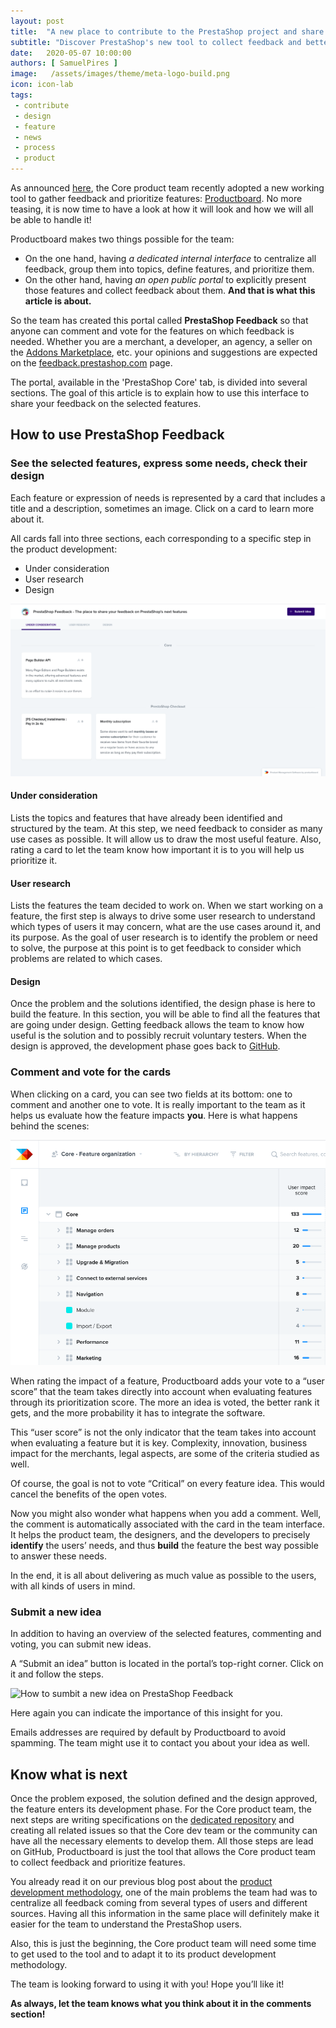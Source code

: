 ```yaml
---
layout: post
title:  "A new place to contribute to the PrestaShop project and share your feedback on the next features"
subtitle: "Discover PrestaShop's new tool to collect feedback and better prioritize what to build next!"
date:   2020-05-07 10:00:00
authors: [ SamuelPires ]
image:   /assets/images/theme/meta-logo-build.png
icon: icon-lab
tags:
 - contribute
 - design
 - feature
 - news
 - process
 - product
---
```


As announced [here](https://build.prestashop.com/news/product-features-methodology-at-prestashop), the Core product team recently adopted a new working tool to gather feedback and prioritize features: [Productboard](https://www.productboard.com). No more teasing, it is now time to have a look at how it will look and how we will all be able to handle it!

Productboard makes two things possible for the team:

- On the one hand, having _a dedicated internal interface_ to centralize all feedback, group them into topics, define features, and prioritize them.
- On the other hand, having _an open public portal_ to explicitly present those features and collect feedback about them. **And that is what this article is about.**

So the team has created this portal called **PrestaShop Feedback** so that anyone can comment and vote for the features on which feedback is needed. Whether you are a merchant, a developer, an agency, a seller on the [Addons Marketplace](http://addons.prestashop.com/), etc. your opinions and suggestions are expected on the [feedback.prestashop.com](https://feedback.prestashop.com) page.

The portal, available in the 'PrestaShop Core' tab, is divided into several sections. The goal of this article is to explain how to use this interface to share your feedback on the selected features.


## How to use PrestaShop Feedback

### See the selected features, express some needs, check their design

Each feature or expression of needs is represented by a card that includes a title and a description, sometimes an image.
Click on a card to learn more about it.

All cards fall into three sections, each corresponding to a specific step in the product development:

- Under consideration
- User research
- Design

![PrestaShop Feedback home](/assets/images/2020/05/productboard-home.png)

#### Under consideration
Lists the topics and features that have already been identified and structured by the team. At this step, we need feedback to consider as many use cases as possible. It will allow us to draw the most useful feature. Also, rating a card to let the team know how important it is to you will help us prioritize it.

#### User research
Lists the features the team decided to work on. When we start working on a feature, the first step is always to drive some user research to understand which types of users it may concern, what are the use cases around it, and its purpose. As the goal of user research is to identify the problem or need to solve, the purpose at this point is to get feedback to consider which problems are related to which cases.

#### Design
Once the problem and the solutions identified, the design phase is here to build the feature. In this section, you will be able to find all the features that are going under design. Getting feedback allows the team to know how useful is the solution and to possibly recruit voluntary testers. When the design is approved, the development phase goes back to [GitHub](https://github.com/PrestaShop/PrestaShop).


### Comment and vote for the cards

When clicking on a card, you can see two fields at its bottom: one to comment and another one to vote. It is really important to the team as it helps us evaluate how the feature impacts **you**. Here is what happens behind the scenes:

![PrestaShop Productboard user score](/assets/images/2020/05/productboard-user-score.png)

When rating the impact of a feature, Productboard adds your vote to a “user score” that the team takes directly into account when evaluating features through its prioritization score.
The more an idea is voted, the better rank it gets, and the more probability it has to integrate the software.

This “user score” is not the only indicator that the team takes into account when evaluating a feature but it is key. Complexity, innovation, business impact for the merchants, legal aspects, are some of the criteria studied as well.

<div class="alert alert-note" role="alert">
Of course, the goal is not to vote “Critical” on every feature idea. This would cancel the benefits of the open votes.</div>

Now you might also wonder what happens when you add a comment.
Well, the comment is automatically associated with the card in the team interface.
It helps the product team, the designers, and the developers to precisely **identify** the users’ needs, and thus **build** the feature the best way possible to answer these needs.

In the end, it is all about delivering as much value as possible to the users, with all kinds of users in mind.

### Submit a new idea

In addition to having an overview of the selected features, commenting and voting, you can submit new ideas.

A “Submit an idea” button is located in the portal’s top-right corner. Click on it and follow the steps.

![How to sumbit a new idea on PrestaShop Feedback](/assets/images/2020/05/productboard-new-idea.gif)

Here again you can indicate the importance of this insight for you.

Emails addresses are required by default by Productboard to avoid spamming.
The team might use it to contact you about your idea as well.


## Know what is next

Once the problem exposed, the solution defined and the design approved, the feature enters its development phase. For the Core product team, the next steps are writing specifications on the [dedicated repository](https://github.com/PrestaShop/prestashop-specs) and creating all related issues so that the Core dev team or the community can have all the necessary elements to develop them. All those steps are lead on GitHub, Productboard is just the tool that allows the Core product team to collect feedback and prioritize features.

You already read it on our previous blog post about the [product development methodology](https://build.prestashop.com/news/product-features-methodology-at-prestashop), one of the main problems the team had was to centralize all feedback coming from several types of users and different sources. Having all this information in the same place will definitely make it easier for the team to understand the PrestaShop users.

Also, this is just the beginning, the Core product team will need some time to get used to the tool and to adapt it to its product development methodology.

The team is looking forward to using it with you! Hope you’ll like it!


**As always, let the team knows what you think about it in the comments section!**
